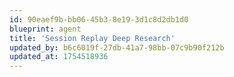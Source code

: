 ```yaml
---
id: 90eaef9b-bb06-45b3-8e19-3d1c8d2db1d0
blueprint: agent
title: 'Session Replay Deep Research'
updated_by: b6c6019f-27db-41a7-98bb-07c9b90f212b
updated_at: 1754518936
---
```

